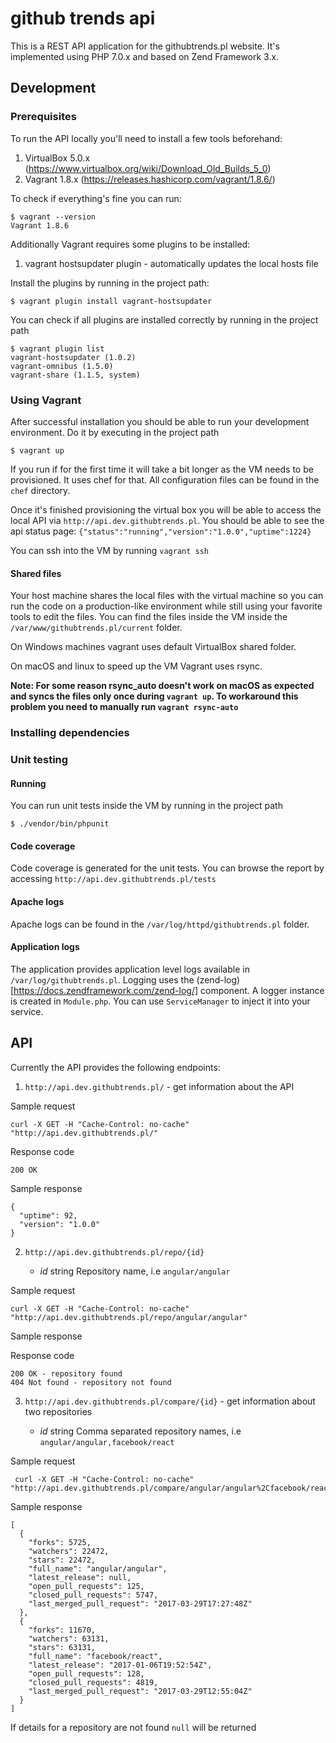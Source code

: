 # github trends api

This is a REST API application for the githubtrends.pl website. It's implemented using PHP 7.0.x and based on Zend Framework 3.x.


## Development

### Prerequisites

To run the API locally you'll need to install a few tools beforehand:

1. VirtualBox 5.0.x (https://www.virtualbox.org/wiki/Download_Old_Builds_5_0)
2. Vagrant 1.8.x (https://releases.hashicorp.com/vagrant/1.8.6/)

To check if everything's fine you can run:

    $ vagrant --version
    Vagrant 1.8.6

Additionally Vagrant requires some plugins to be installed:
1. vagrant hostsupdater plugin - automatically updates the local hosts file

Install the plugins by running in the project path:
    
    $ vagrant plugin install vagrant-hostsupdater

You can check if all plugins are installed correctly by running in the project path

    $ vagrant plugin list
    vagrant-hostsupdater (1.0.2)
    vagrant-omnibus (1.5.0)
    vagrant-share (1.1.5, system)

### Using Vagrant

After successful installation you should be able to run your development environment. Do it by executing in the project path
    
    $ vagrant up

If you run if for the first time it will take a bit longer as the VM needs to be provisioned.
It uses chef for that. All configuration files can be found in the `chef` directory.

Once it's finished provisioning the virtual box you will be able to access the local API via `http://api.dev.githubtrends.pl`. 
You should be able to see the api status page:
`{"status":"running","version":"1.0.0","uptime":1224}`

You can ssh into the VM by running `vagrant ssh`

#### Shared files

Your host machine shares the local files with the virtual machine so you can run the code on a production-like environment
while still using your favorite tools to edit the files. You can find the files inside the VM inside the `/var/www/githubtrends.pl/current` folder.

On Windows machines vagrant uses default VirtualBox shared folder.

On macOS and linux to speed up the VM Vagrant uses rsync.

**Note: For some reason rsync_auto doesn't work on macOS as expected and syncs the files only once during `vagrant up`. 
To workaround this problem you need to manually run `vagrant rsync-auto`**

### Installing dependencies


### Unit testing

#### Running

You can run unit tests inside the VM by running in the project path

    $ ./vendor/bin/phpunit

#### Code coverage

Code coverage is generated for the unit tests. You can browse the report by accessing `http://api.dev.githubtrends.pl/tests`

#### Apache logs

Apache logs can be found in the `/var/log/httpd/githubtrends.pl` folder.

#### Application logs

The application provides application level logs available in `/var/log/githubtrends.pl`.
Logging uses the (zend-log)[https://docs.zendframework.com/zend-log/] component. A logger instance is created
in `Module.php`. You can use `ServiceManager` to inject it into your service.


## API

Currently the API provides the following endpoints:

1. `http://api.dev.githubtrends.pl/` - get information about the API

Sample request

    curl -X GET -H "Cache-Control: no-cache" "http://api.dev.githubtrends.pl/"

Response code
    
    200 OK 

Sample response

    {
      "uptime": 92,
      "version": "1.0.0"
    }
    
2. `http://api.dev.githubtrends.pl/repo/{id}`

    - *id* string Repository name, i.e `angular/angular`

Sample request

    curl -X GET -H "Cache-Control: no-cache" "http://api.dev.githubtrends.pl/repo/angular/angular"
 
Sample response 

Response code
    
    200 OK - repository found
    404 Not found - repository not found
 
3. `http://api.dev.githubtrends.pl/compare/{id}` - get information about two repositories

    - *id* string Comma separated repository names, i.e `angular/angular,facebook/react`
     
Sample request
     
     curl -X GET -H "Cache-Control: no-cache" "http://api.dev.githubtrends.pl/compare/angular/angular%2Cfacebook/react"
     
Sample response

    [
      {
        "forks": 5725,
        "watchers": 22472,
        "stars": 22472,
        "full_name": "angular/angular",
        "latest_release": null,
        "open_pull_requests": 125,
        "closed_pull_requests": 5747,
        "last_merged_pull_request": "2017-03-29T17:27:48Z"
      },
      {
        "forks": 11670,
        "watchers": 63131,
        "stars": 63131,
        "full_name": "facebook/react",
        "latest_release": "2017-01-06T19:52:54Z",
        "open_pull_requests": 128,
        "closed_pull_requests": 4819,
        "last_merged_pull_request": "2017-03-29T12:55:04Z"
      }
    ]
    
If details for a repository are not found `null` will be returned